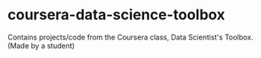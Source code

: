 # coursera-data-science-toolbox
Contains projects/code from the Coursera class, Data Scientist's Toolbox. (Made by a student)
